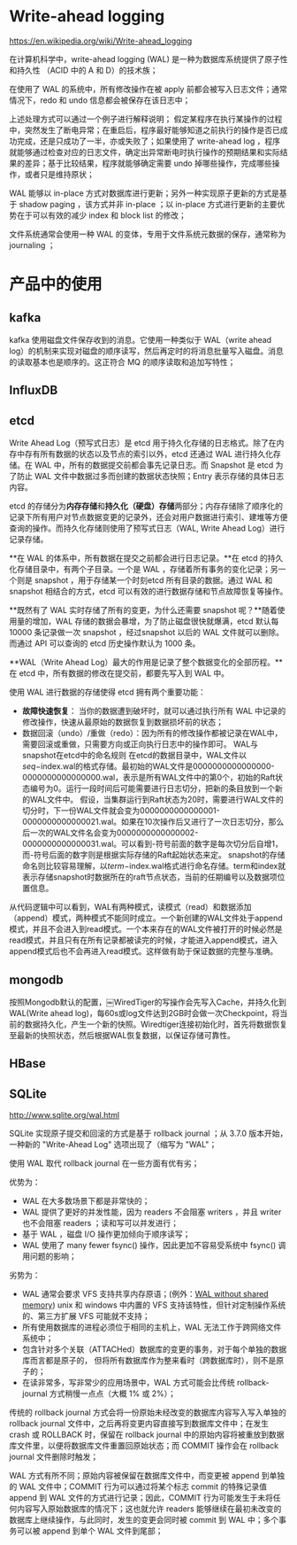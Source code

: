 


# Write-ahead logging

https://en.wikipedia.org/wiki/Write-ahead_logging

在计算机科学中，write-ahead logging (WAL) 是一种为数据库系统提供了原子性和持久性 （ACID 中的 A  和 D）的技术族；

在使用了 WAL 的系统中，所有修改操作在被 apply 前都会被写入日志文件；通常情况下，redo 和 undo 信息都会被保存在该日志中；

上述处理方式可以通过一个例子进行解释说明；
假定某程序在执行某操作的过程中，突然发生了断电异常；在重启后，程序最好能够知道之前执行的操作是否已成功完成，还是只成功了一半，亦或失败了；如果使用了 write-ahead log ，程序就能够通过检查对应的日志文件，确定出异常断电时执行操作的预期结果和实际结果的差异；基于比较结果，程序就能够确定需要 undo 掉哪些操作，完成哪些操作，或者只是维持原状；

WAL 能够以 in-place 方式对数据库进行更新；另外一种实现原子更新的方式是基于 shadow paging ，该方式并非 in-place ；以 in-place 方式进行更新的主要优势在于可以有效的减少 index 和 block list 的修改；

文件系统通常会使用一种 WAL 的变体，专用于文件系统元数据的保存，通常称为 journaling ；



# 产品中的使用

## kafka

kafka 使用磁盘文件保存收到的消息。它使用一种类似于 WAL（write ahead log）的机制来实现对磁盘的顺序读写，然后再定时的将消息批量写入磁盘。消息的读取基本也是顺序的。这正符合 MQ 的顺序读取和追加写特性；

## InfluxDB


## etcd

Write Ahead Log（预写式日志）是 etcd 用于持久化存储的日志格式。除了在内存中存有所有数据的状态以及节点的索引以外，etcd 还通过 WAL 进行持久化存储。在 WAL 中，所有的数据提交前都会事先记录日志。而 Snapshot 是 etcd 为了防止 WAL 文件中数据过多而创建的数据状态快照；Entry 表示存储的具体日志内容。

etcd 的存储分为**内存存储**和**持久化（硬盘）存储**两部分；内存存储除了顺序化的记录下所有用户对节点数据变更的记录外，还会对用户数据进行索引、建堆等方便查询的操作。而持久化存储则使用了预写式日志（WAL, Write Ahead Log）进行记录存储。

**在 WAL 的体系中，所有数据在提交之前都会进行日志记录。**在 etcd 的持久化存储目录中，有两个子目录。一个是 WAL ，存储着所有事务的变化记录；另一个则是 snapshot ，用于存储某一个时刻etcd 所有目录的数据。通过 WAL 和 snapshot 相结合的方式，etcd 可以有效的进行数据存储和节点故障恢复等操作。

**既然有了 WAL 实时存储了所有的变更，为什么还需要 snapshot 呢？**随着使用量的增加，WAL 存储的数据会暴增，为了防止磁盘很快就爆满，etcd 默认每 10000 条记录做一次 snapshot ，经过snapshot 以后的 WAL 文件就可以删除。而通过 API 可以查询的 etcd 历史操作默认为 1000 条。

**WAL（Write Ahead Log）最大的作用是记录了整个数据变化的全部历程。**在 etcd 中，所有数据的修改在提交前，都要先写入到 WAL 中。

使用 WAL 进行数据的存储使得 etcd 拥有两个重要功能：

- **故障快速恢复**： 当你的数据遭到破坏时，就可以通过执行所有 WAL 中记录的修改操作，快速从最原始的数据恢复到数据损坏前的状态；
- 数据回滚（undo）/重做（redo）：因为所有的修改操作都被记录在WAL中，需要回滚或重做，只需要方向或正向执行日志中的操作即可。
WAL与snapshot在etcd中的命名规则
在etcd的数据目录中，WAL文件以$seq-$index.wal的格式存储。最初始的WAL文件是0000000000000000-0000000000000000.wal，表示是所有WAL文件中的第0个，初始的Raft状态编号为0。运行一段时间后可能需要进行日志切分，把新的条目放到一个新的WAL文件中。
假设，当集群运行到Raft状态为20时，需要进行WAL文件的切分时，下一份WAL文件就会变为0000000000000001-0000000000000021.wal。如果在10次操作后又进行了一次日志切分，那么后一次的WAL文件名会变为0000000000000002-0000000000000031.wal。可以看到-符号前面的数字是每次切分后自增1，而-符号后面的数字则是根据实际存储的Raft起始状态来定。
snapshot的存储命名则比较容易理解，以$term-$index.wal格式进行命名存储。term和index就表示存储snapshot时数据所在的raft节点状态，当前的任期编号以及数据项位置信息。

从代码逻辑中可以看到，WAL有两种模式，读模式（read）和数据添加（append）模式，两种模式不能同时成立。一个新创建的WAL文件处于append模式，并且不会进入到read模式。一个本来存在的WAL文件被打开的时候必然是read模式，并且只有在所有记录都被读完的时候，才能进入append模式，进入append模式后也不会再进入read模式。这样做有助于保证数据的完整与准确。



## mongodb

按照Mongodb默认的配置，￼WiredTiger的写操作会先写入Cache，并持久化到WAL(Write ahead log)，每60s或log文件达到2GB时会做一次Checkpoint，将当前的数据持久化，产生一个新的快照。Wiredtiger连接初始化时，首先将数据恢复至最新的快照状态，然后根据WAL恢复数据，以保证存储可靠性。


## HBase


## SQLite

http://www.sqlite.org/wal.html

SQLite 实现原子提交和回滚的方式是基于 rollback journal ；从 3.7.0 版本开始，一种新的 "Write-Ahead Log" 选项出现了（缩写为 "WAL"；

使用 WAL 取代 rollback journal 在一些方面有优有劣；

优势为：
- WAL 在大多数场景下都是非常快的；
- WAL 提供了更好的并发性能，因为 readers 不会阻塞 writers ，并且 writer 也不会阻塞 readers ；读和写可以并发进行；
- 基于 WAL ，磁盘 I/O 操作更加倾向于顺序读写；
- WAL 使用了 many fewer fsync() 操作，因此更加不容易受系统中  fsync() 调用问题的影响；

劣势为：
- WAL 通常会要求 VFS 支持共享内存原语；(例外：[WAL without shared memory](http://www.sqlite.org/wal.html#noshm)) unix 和 windows 中内置的 VFS 支持该特性，但针对定制操作系统的、第三方扩展 VFS 可能就不支持；
- 所有使用数据库的进程必须位于相同的主机上，WAL 无法工作于跨网络文件系统中；
- 包含针对多个关联（ATTACHed）数据库的变更的事务，对于每个单独的数据库而言都是原子的，  但将所有数据库作为整来看时（跨数据库时），则不是原子的；
- 在读非常多，写非常少的应用场景中，WAL 方式可能会比传统 rollback-journal 方式稍慢一点点（大概 1% 或 2%）；


传统的 rollback journal 方式会将一份原始未经改变的数据库内容写入写入单独的 rollback journal 文件中，之后再将变更内容直接写到数据库文件中；在发生 crash 或 ROLLBACK 时，保留在 rollback journal 中的原始内容将被重放到数据库文件里，以便将数据库文件重置回原始状态；而 COMMIT 操作会在 rollback journal 文件删除时触发；

WAL 方式有所不同；原始内容被保留在数据库文件中，而变更被 append 到单独的 WAL 文件中；COMMIT 行为可以通过将某个标志 commit 的特殊记录值 append 到 WAL 文件的方式进行记录；因此，COMMIT 行为可能发生于未将任何内容写入原始数据库的情况下；这也就允许 readers 能够继续在最初未改变的数据库上继续操作，与此同时，发生的变更会同时被 commit 到 WAL 中；多个事务可以被 append 到单个 WAL 文件到尾部；











